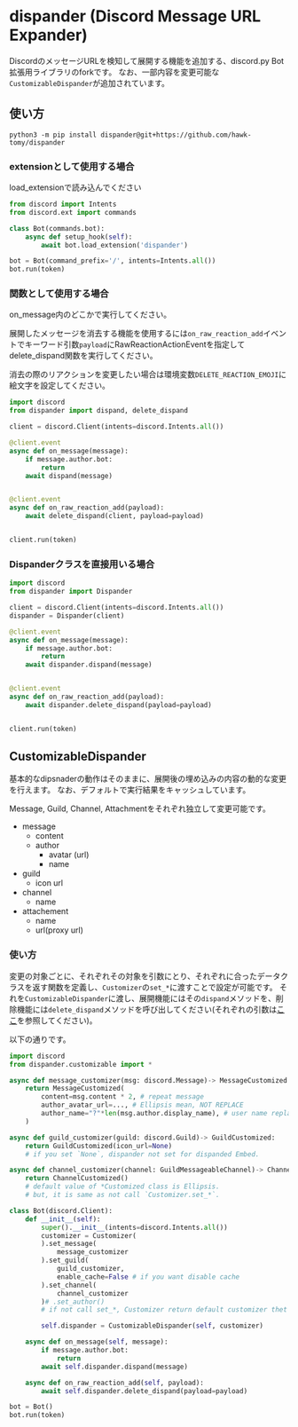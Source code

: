 # dispander (Discord Message URL Expander)
DiscordのメッセージURLを検知して展開する機能を追加する、discord.py Bot拡張用ライブラリのforkです。
なお、一部内容を変更可能な`CustomizableDispander`が追加されています。

## 使い方

`python3 -m pip install dispander@git+https://github.com/hawk-tomy/dispander`

### extensionとして使用する場合

load_extensionで読み込んでください

```python
from discord import Intents
from discord.ext import commands

class Bot(commands.bot):
    async def setup_hook(self):
        await bot.load_extension('dispander')

bot = Bot(command_prefix='/', intents=Intents.all())
bot.run(token)
```

### 関数として使用する場合

on_message内のどこかで実行してください。

展開したメッセージを消去する機能を使用するには`on_raw_reaction_add`イベントでキーワード引数`payload`にRawReactionActionEventを指定してdelete_dispand関数を実行してください。

消去の際のリアクションを変更したい場合は環境変数`DELETE_REACTION_EMOJI`に絵文字を設定してください。

```python
import discord
from dispander import dispand, delete_dispand

client = discord.Client(intents=discord.Intents.all())

@client.event
async def on_message(message):
    if message.author.bot:
        return
    await dispand(message)


@client.event
async def on_raw_reaction_add(payload):
    await delete_dispand(client, payload=payload)


client.run(token)
```

### Dispanderクラスを直接用いる場合
```python
import discord
from dispander import Dispander

client = discord.Client(intents=discord.Intents.all())
dispander = Dispander(client)

@client.event
async def on_message(message):
    if message.author.bot:
        return
    await dispander.dispand(message)


@client.event
async def on_raw_reaction_add(payload):
    await dispander.delete_dispand(payload=payload)


client.run(token)
```

## CustomizableDispander

基本的なdipsnaderの動作はそのままに、展開後の埋め込みの内容の動的な変更を行えます。
なお、デフォルトで実行結果をキャッシュしています。

Message, Guild, Channel, Attachmentをそれぞれ独立して変更可能です。
- message
  - content
  - author
    - avatar (url)
    - name
- guild
  - icon url
- channel
  - name
- attachement
  - name
  - url(proxy url)

### 使い方
変更の対象ごとに、それぞれその対象を引数にとり、それぞれに合ったデータクラスを返す関数を定義し、`Customizer`の`set_*`に渡すことで設定が可能です。
それを`CustomizableDispander`に渡し、展開機能にはその`dispand`メソッドを、削除機能には`delete_dispand`メソッドを呼び出してください(それぞれの引数は[ここ](#dispanderクラスを直接用いる場合)を参照してください)。

以下の通りです。

```python
import discord
from dispander.customizable import *

async def message_customizer(msg: discord.Message)-> MessageCustomized:
    return MessageCustomized(
        content=msg.content * 2, # repeat message
        author_avatar_url=..., # Ellipsis mean, NOT REPLACE
        author_name="?"*len(msg.author.display_name), # user name replace to ???
    )

async def guild_customizer(guild: discord.Guild)-> GuildCustomized:
    return GuildCustomized(icon_url=None)
    # if you set `None`, dispander not set for dispanded Embed.

async def channel_customizer(channel: GuildMessageableChannel)-> ChannelCustomized:
    return ChannelCustomized()
    # default value of *Customized class is Ellipsis.
    # but, it is same as not call `Customizer.set_*`.

class Bot(discord.Client):
    def __init__(self):
        super().__init__(intents=discord.Intents.all())
        customizer = Customizer(
        ).set_message(
            message_customizer
        ).set_guild(
            guild_customizer,
            enable_cache=False # if you want disable cache
        ).set_channel(
            channel_customizer
        )# .set_author()
        # if not call set_*, Customizer return default customizer thet does nothing.

        self.dispander = CustomizableDispander(self, customizer)

    async def on_message(self, message):
        if message.author.bot:
            return
        await self.dispander.dispand(message)

    async def on_raw_reaction_add(self, payload):
        await self.dispander.delete_dispand(payload=payload)

bot = Bot()
bot.run(token)
```
